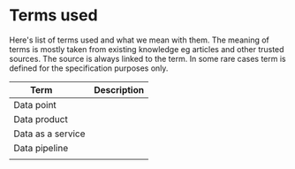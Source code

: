 # Terms used

Here's list of terms used and what we mean with them. The meaning of terms is mostly taken from existing knowledge eg articles and other trusted sources. The source is always linked to the term. In some rare cases term is defined for the specification purposes only. 

| <div style="width:100px">Term</div>   | Description |  
|---|---|
| Data point  |   |
| Data product  |   |
| Data as a service  |   |
| Data pipeline  |   |
|  |   |